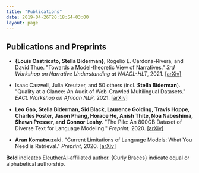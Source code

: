 ```yaml
---
title: "Publications"
date: 2019-04-26T20:18:54+03:00
layout: page
---
```


## Publications and Preprints

- **{Louis Castricato, Stella Biderman}**, Rogelio E. Cardona-Rivera, and David Thue. "Towards a Model-theoretic View of Narratives." _3rd Workshop on Narrative Understanding at NAACL-HLT_, 2021. [[arXiv]](https://arxiv.org/abs/2103.12872) 

- Isaac Caswell, Julia Kreutzer, and 50 others (incl. **Stella Biderman**). "Quality at a Glance: An Audit of Web-Crawled Multilingual Datasets." _EACL Workshop on African NLP_, 2021. [[arXiv]](https://arxiv.org/abs/2103.12028)

- **Leo Gao, Stella Biderman, Sid Black, Laurence Golding, Travis Hoppe, Charles Foster, Jason Phang, Horace He, Anish Thite, Noa Nabeshima, Shawn Presser, and Connor Leahy**. "The Pile: An 800GB Dataset of Diverse Text for Language Modeling." _Preprint_, 2020. [[arXiv]](https://arxiv.org/abs/2101.00027)

- **Aran Komatsuzaki.** "Current Limitations of Language Models: What You Need is Retrieval." _Preprint_, 2020. [[arXiv]](https://arxiv.org/abs/2009.06857) 

**Bold** indicates EleutherAI-affiliated author. {Curly Braces} indicate equal or alphabetical authorship.

